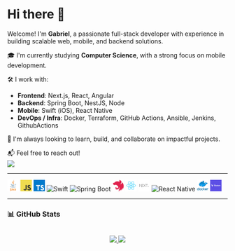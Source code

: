 # Hi there 👋

Welcome! I'm **Gabriel**, a passionate full-stack developer with experience in building scalable web, mobile, and backend solutions.

🎓 I'm currently studying **Computer Science**, with a strong focus on mobile development.

🛠️ I work with:
- **Frontend**: Next.js, React, Angular
- **Backend**: Spring Boot, NestJS, Node
- **Mobile**: Swift (iOS), React Native
- **DevOps / Infra**: Docker, Terraform, GitHub Actions, Ansible, Jenkins, GithubActions

🚀 I'm always looking to learn, build, and collaborate on impactful projects.

📬 Feel free to reach out!
[</br><img align="center" src="https://img.shields.io/badge/linkedin-%230077B5.svg?&style=for-the-badge&logo=linkedin&logoColor=white" /> ](https://www.linkedin.com/in/gabrielpaschoal2001/)

---

<p align="left">
  <img alt="Java" width="26px" src="https://raw.githubusercontent.com/github/explore/80688e429a7d4ef2fca1e82350fe8e3517d3494d/topics/java/java.png" />
  <img alt="JavaScript" width="26px" src="https://raw.githubusercontent.com/github/explore/main/topics/javascript/javascript.png"/>
  <img alt="TypeScript" width="26px" src="https://raw.githubusercontent.com/github/explore/main/topics/typescript/typescript.png"/>
  <img alt="Swift" width="26px" src="https://img.icons8.com/plasticine/2x/swift.png"/>
  <img alt="Spring Boot" width="26px" src="https://img.icons8.com/color/48/spring-logo.png"/>
  <img alt="NestJS" width="26px" src="https://raw.githubusercontent.com/github/explore/main/topics/nestjs/nestjs.png"/>
  <img alt="React" width="26px" src="https://raw.githubusercontent.com/github/explore/main/topics/react/react.png"/>
  <img alt="Next.js" width="26px" src="https://raw.githubusercontent.com/github/explore/main/topics/nextjs/nextjs.png"/>
  <img alt="React Native" width="26px" src="https://img.icons8.com/color/48/react-native.png"/>
  <img alt="Docker" width="26px" src="https://raw.githubusercontent.com/github/explore/main/topics/docker/docker.png"/>
  <img alt="Terraform" width="26px" src="https://raw.githubusercontent.com/github/explore/main/topics/terraform/terraform.png"/>
</p>


---

### 📊 GitHub Stats
<div align="center"><br>
  <a href="https://github.com/Gabriel-P22">
    <img height="160em" src="https://github-readme-stats.vercel.app/api?username=Gabriel-P22&show_icons=true&theme=github_dark&include_all_commits=true&count_private=true&hide_border=true&bg_color=00000000"/>
    <img height="160em" src="https://github-readme-stats.vercel.app/api/top-langs/?username=Gabriel-P22&layout=compact&langs_count=5&theme=github_dark&hide_border=true&bg_color=00000000"/>
  </a>
</div>

